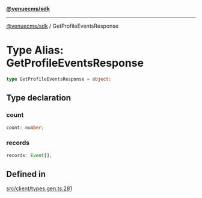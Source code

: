 [**@venuecms/sdk**](../Index.md)

***

[@venuecms/sdk](../Index.md) / GetProfileEventsResponse

# Type Alias: GetProfileEventsResponse

```ts
type GetProfileEventsResponse = object;
```

## Type declaration

### count

```ts
count: number;
```

### records

```ts
records: Event[];
```

## Defined in

[src/client/types.gen.ts:281](https://github.com/venuecms/sdk/blob/32df3b17009bdabf1585f0511b8fa69e1587fc03/src/client/types.gen.ts#L281)
